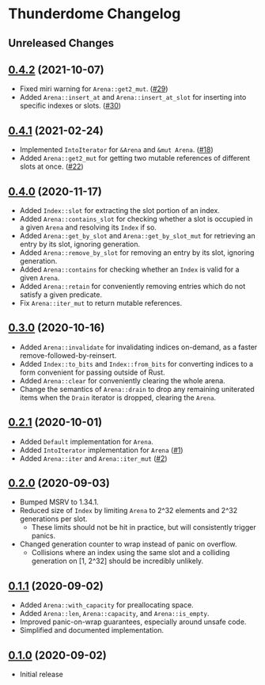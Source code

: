 # Thunderdome Changelog

## Unreleased Changes

## [0.4.2][0.4.2] (2021-10-07)
* Fixed miri warning for `Arena::get2_mut`. ([#29][pr-29])
* Added `Arena::insert_at` and `Arena::insert_at_slot` for inserting into specific indexes or slots. ([#30][pr-30])

[pr-29]: https://github.com/LPGhatguy/thunderdome/pull/29
[pr-30]: https://github.com/LPGhatguy/thunderdome/pull/30 
[0.4.2]: https://github.com/LPGhatguy/thunderdome/releases/tag/v0.4.2

## [0.4.1][0.4.1] (2021-02-24)
* Implemented `IntoIterator` for `&Arena` and `&mut Arena`. ([#18][issue-18])
* Added `Arena::get2_mut` for getting two mutable references of different slots at once. ([#22][issue-22])

[issue-18]: https://github.com/LPGhatguy/thunderdome/pull/18
[issue-22]: https://github.com/LPGhatguy/thunderdome/pull/22
[0.4.1]: https://github.com/LPGhatguy/thunderdome/releases/tag/v0.4.1

## [0.4.0][0.4.0] (2020-11-17)
* Added `Index::slot` for extracting the slot portion of an index.
* Added `Arena::contains_slot` for checking whether a slot is occupied in a given `Arena` and resolving its `Index` if so.
* Added `Arena::get_by_slot` and `Arena::get_by_slot_mut` for retrieving an entry by its slot, ignoring generation.
* Added `Arena::remove_by_slot` for removing an entry by its slot, ignoring generation.
* Added `Arena::contains` for checking whether an `Index` is valid for a given `Arena`.
* Added `Arena::retain` for conveniently removing entries which do not satisfy a given predicate.
* Fix `Arena::iter_mut` to return mutable references.

[0.4.0]: https://github.com/LPGhatguy/thunderdome/releases/tag/v0.4.0

## [0.3.0][0.3.0] (2020-10-16)
* Added `Arena::invalidate` for invalidating indices on-demand, as a faster remove-followed-by-reinsert.
* Added `Index::to_bits` and `Index::from_bits` for converting indices to a form convenient for passing outside of Rust.
* Added `Arena::clear` for conveniently clearing the whole arena.
* Change the semantics of `Arena::drain` to drop any remaining uniterated items when the `Drain` iterator is dropped, clearing the `Arena`.

[0.3.0]: https://github.com/LPGhatguy/thunderdome/releases/tag/v0.3.0

## [0.2.1][0.2.1] (2020-10-01)
* Added `Default` implementation for `Arena`.
* Added `IntoIterator` implementation for `Arena` ([#1](https://github.com/LPGhatguy/thunderdome/issues/1))
* Added `Arena::iter` and `Arena::iter_mut` ([#2](https://github.com/LPGhatguy/thunderdome/issues/2))

[0.2.1]: https://github.com/LPGhatguy/thunderdome/releases/tag/v0.2.1

## [0.2.0][0.2.0] (2020-09-03)
* Bumped MSRV to 1.34.1.
* Reduced size of `Index` by limiting `Arena` to 2^32 elements and 2^32 generations per slot.
	* These limits should not be hit in practice, but will consistently trigger panics.
* Changed generation counter to wrap instead of panic on overflow.
	* Collisions where an index using the same slot and a colliding generation on [1, 2^32] should be incredibly unlikely.

[0.2.0]: https://github.com/LPGhatguy/thunderdome/releases/tag/v0.2.0

## [0.1.1][0.1.1] (2020-09-02)
* Added `Arena::with_capacity` for preallocating space.
* Added `Arena::len`, `Arena::capacity`, and `Arena::is_empty`.
* Improved panic-on-wrap guarantees, especially around unsafe code.
* Simplified and documented implementation.

[0.1.1]: https://github.com/LPGhatguy/thunderdome/releases/tag/v0.1.1

## [0.1.0][0.1.0] (2020-09-02)
* Initial release

[0.1.0]: https://github.com/LPGhatguy/thunderdome/releases/tag/v0.1.0
